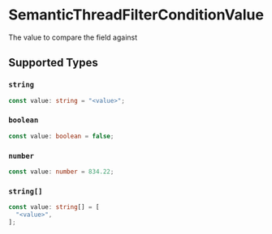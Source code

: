 # SemanticThreadFilterConditionValue

The value to compare the field against


## Supported Types

### `string`

```typescript
const value: string = "<value>";
```

### `boolean`

```typescript
const value: boolean = false;
```

### `number`

```typescript
const value: number = 834.22;
```

### `string[]`

```typescript
const value: string[] = [
  "<value>",
];
```

